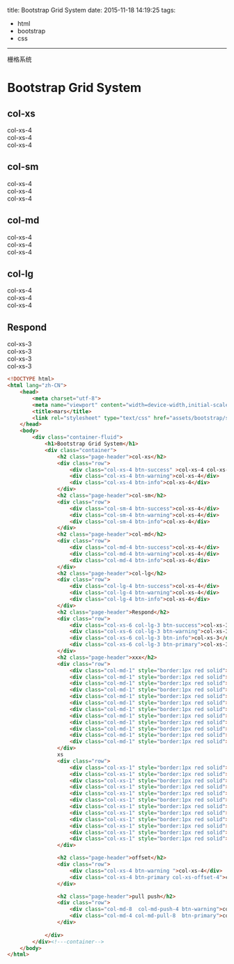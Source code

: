 title: 	Bootstrap Grid System
date: 2015-11-18 14:19:25
tags:
- html
- bootstrap
- css
---

<link rel="stylesheet" href="//cdn.bootcss.com/bootstrap/3.3.5/css/bootstrap.min.css">
栅格系统
<!--more-->
<div class="container">
<h1>Bootstrap Grid System</h1><div class="container"><h2 class="page-header">col-xs</h2>
<div class="row"><div class="col-xs-4 btn-success" >col-xs-4</div><div class="col-xs-4 btn-warning">col-xs-4</div><div class="col-xs-4 btn-info">col-xs-4</div>
</div>
<h2 class="page-header">col-sm</h2>
<div class="row"><div class="col-sm-4 btn-success">col-xs-4</div><div class="col-sm-4 btn-warning">col-xs-4</div><div class="col-sm-4 btn-info">col-xs-4</div>
</div>
<h2 class="page-header">col-md</h2>
<div class="row"><div class="col-md-4 btn-success">col-xs-4</div><div class="col-md-4 btn-warning">col-xs-4</div><div class="col-md-4 btn-info">col-xs-4</div>
</div>
<h2 class="page-header">col-lg</h2>
<div class="row"><div class="col-lg-4 btn-success">col-xs-4</div><div class="col-lg-4 btn-warning">col-xs-4</div><div class="col-lg-4 btn-info">col-xs-4</div>
</div>

<h2 class="page-header">Respond</h2>
<div class="row"><div class="col-xs-6 col-lg-3 btn-success">col-xs-3</div><div class="col-xs-6 col-lg-3 btn-warning">col-xs-3</div><div class="col-xs-6 col-lg-3 btn-info">col-xs-3</div><div class="col-xs-6 col-lg-3 btn-primary">col-xs-3</div>
</div>
</div>
</div>


~~~html
<!DOCTYPE html>
<html lang="zh-CN">
	<head>
		<meta charset="utf-8">
		<meta name="viewport" content="width=device-width,initial-scale=1">
		<title>mars</title>
		<link rel="stylesheet" type="text/css" href="assets/bootstrap/stylesheets/bootstrap.css">
	</head>
	<body>
		<div class="container-fluid">
			<h1>Bootstrap Grid System</h1>
			<div class="container">
				<h2 class="page-header">col-xs</h2>
				<div class="row">
					<div class="col-xs-4 btn-success" >col-xs-4 col-xs-4</div>
					<div class="col-xs-4 btn-warning">col-xs-4</div>
					<div class="col-xs-4 btn-info">col-xs-4</div>
				</div>
				<h2 class="page-header">col-sm</h2>
				<div class="row">
					<div class="col-sm-4 btn-success">col-xs-4</div>
					<div class="col-sm-4 btn-warning">col-xs-4</div>
					<div class="col-sm-4 btn-info">col-xs-4</div>
				</div>
				<h2 class="page-header">col-md</h2>
				<div class="row">
					<div class="col-md-4 btn-success">col-xs-4</div>
					<div class="col-md-4 btn-warning">col-xs-4</div>
					<div class="col-md-4 btn-info">col-xs-4</div>
				</div>
				<h2 class="page-header">col-lg</h2>
				<div class="row">
					<div class="col-lg-4 btn-success">col-xs-4</div>
					<div class="col-lg-4 btn-warning">col-xs-4</div>
					<div class="col-lg-4 btn-info">col-xs-4</div>
				</div>
				<h2 class="page-header">Respond</h2>
				<div class="row">
					<div class="col-xs-6 col-lg-3 btn-success">col-xs-3</div>
					<div class="col-xs-6 col-lg-3 btn-warning">col-xs-3</div>
					<div class="col-xs-6 col-lg-3 btn-info">col-xs-3</div>
					<div class="col-xs-6 col-lg-3 btn-primary">col-xs-3</div>
				</div>
				<h2 class="page-header">xxx</h2>
				<div class="row">
					<div class="col-md-1" style="border:1px red solid">col-md-1</div>
					<div class="col-md-1" style="border:1px red solid">col-md-1</div>
					<div class="col-md-1" style="border:1px red solid">col-md-1</div>
					<div class="col-md-1" style="border:1px red solid">col-md-1</div>
					<div class="col-md-1" style="border:1px red solid">col-md-1</div>
					<div class="col-md-1" style="border:1px red solid">col-md-1</div>
					<div class="col-md-1" style="border:1px red solid">col-md-1</div>
					<div class="col-md-1" style="border:1px red solid">col-md-1</div>
					<div class="col-md-1" style="border:1px red solid">col-md-1</div>
					<div class="col-md-1" style="border:1px red solid">col-md-1</div>
					<div class="col-md-1" style="border:1px red solid">col-md-1</div>
					<div class="col-md-1" style="border:1px red solid">col-md-1</div>
				</div>
				xs
				<div class="row">
					<div class="col-xs-1" style="border:1px red solid">col-md-1</div>
					<div class="col-xs-1" style="border:1px red solid">col-md-1</div>
					<div class="col-xs-1" style="border:1px red solid">col-md-1</div>
					<div class="col-xs-1" style="border:1px red solid">col-md-1</div>
					<div class="col-xs-1" style="border:1px red solid">col-md-1</div>
					<div class="col-xs-1" style="border:1px red solid">col-md-1</div>
					<div class="col-xs-1" style="border:1px red solid">col-md-1</div>
					<div class="col-xs-1" style="border:1px red solid">col-md-1</div>
					<div class="col-xs-1" style="border:1px red solid">col-md-1</div>
					<div class="col-xs-1" style="border:1px red solid">col-md-1</div>
					<div class="col-xs-1" style="border:1px red solid">col-md-1</div>
					<div class="col-xs-1" style="border:1px red solid">col-md-1</div>
				</div>

				<h2 class="page-header">offset</h2>
				<div class="row">
					<div class="col-xs-4 btn-warning ">col-xs-4</div>
					<div class="col-xs-4 btn-primary col-xs-offset-4">col-xs-4</div>
				</div>

				<h2 class="page-header">pull push</h2>
				<div class="row">
					<div class="col-md-8  col-md-push-4 btn-warning">col-xs-4</div>
					<div class="col-md-4 col-md-pull-8  btn-primary">col-xs-4</div>
				</div>
				
			</div>
		</div><!---container-->
	</body>
</html>

~~~
